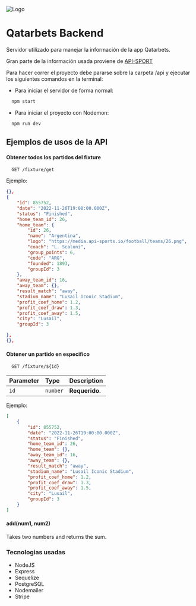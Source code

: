 
![Logo](https://media.discordapp.net/attachments/1024420821558636644/1024426610004340736/header.png)


# Qatarbets Backend

Servidor utilizado para manejar la información de la app Qatarbets.

Gran parte de la información usada proviene de [API-SPORT](https://api-sports.io/)

Para hacer correr el proyecto debe pararse sobre la carpeta /api y ejecutar los siguientes comandos en la terminal:

- Para iniciar el servidor de forma normal:
```bash
  npm start
```

- Para iniciar el proyecto con Nodemon:
```bash
  npm run dev
```

## Ejemplos de usos de la API

#### Obtener todos los partidos del fixture

```http
  GET /fixture/get
```
Ejemplo:
```json
{},
{
    "id": 855752,
    "date": "2022-11-26T19:00:00.000Z",
    "status": "Finished",
    "home_team_id": 26,
    "home_team": {
        "id": 26,
        "name": "Argentina",
        "logo": "https://media.api-sports.io/football/teams/26.png",
        "coach": "L. Scaloni",
        "group_points": 6,
        "code": "ARG",
        "founded": 1893,
        "groupId": 3
    },
    "away_team_id": 16,
    "away_team": {},
    "result_match": "away",
    "stadium_name": "Lusail Iconic Stadium",
    "profit_coef_home": 1.2,
    "profit_coef_draw": 1.3,
    "profit_coef_away": 1.5,
    "city": "Lusail",
    "groupId": 3

},
{},
```

#### Obtener un partido en especifico

```http
  GET /fixture/${id}
```

| Parameter | Type     | Description |
| :-------- | :------- | :------------|
| `id`      | `number` | **Requerido**.|

Ejemplo:
```json
[
    {
        "id": 855752,
        "date": "2022-11-26T19:00:00.000Z",
        "status": "Finished",
        "home_team_id": 26,
        "home_team": {},
        "away_team_id": 16,
        "away_team": {},
        "result_match": "away",
        "stadium_name": "Lusail Iconic Stadium",
        "profit_coef_home": 1.2,
        "profit_coef_draw": 1.3,
        "profit_coef_away": 1.5,
        "city": "Lusail",
        "groupId": 3
    }
]
```




#### add(num1, num2)

Takes two numbers and returns the sum.


### Tecnologias usadas
- NodeJS
- Express
- Sequelize
- PostgreSQL
- Nodemailer
- Stripe

